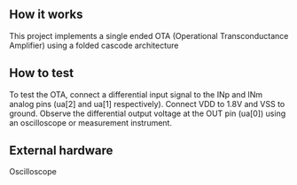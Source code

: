 <!---

This file is used to generate your project datasheet. Please fill in the information below and delete any unused
sections.

You can also include images in this folder and reference them in the markdown. Each image must be less than
512 kb in size, and the combined size of all images must be less than 1 MB.
-->

## How it works

This project implements a single ended OTA (Operational Transconductance Amplifier) using a folded cascode architecture

## How to test

To test the OTA, connect a differential input signal to the INp and INm analog pins (ua[2] and ua[1] respectively). Connect VDD to 1.8V and VSS to ground. Observe the differential output voltage at the OUT pin (ua[0]) using an oscilloscope or measurement instrument.

## External hardware

Oscilloscope
